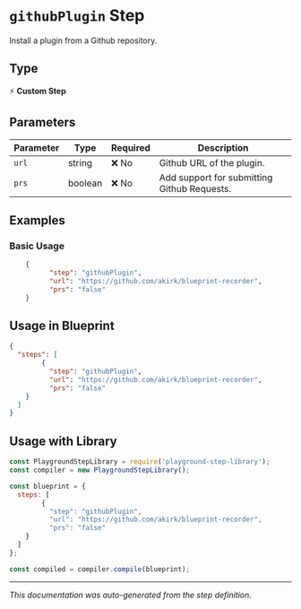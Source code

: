 # `githubPlugin` Step

Install a plugin from a Github repository.

## Type
⚡ **Custom Step**

## Parameters

| Parameter | Type | Required | Description |
|-----------|------|----------|-------------|
| `url` | string | ❌ No | Github URL of the plugin. |
| `prs` | boolean | ❌ No | Add support for submitting Github Requests. |


## Examples

### Basic Usage
```json
    {
          "step": "githubPlugin",
          "url": "https://github.com/akirk/blueprint-recorder",
          "prs": "false"
    }
```

## Usage in Blueprint

```json
{
  "steps": [
        {
          "step": "githubPlugin",
          "url": "https://github.com/akirk/blueprint-recorder",
          "prs": "false"
    }
  ]
}
```

## Usage with Library

```javascript
const PlaygroundStepLibrary = require('playground-step-library');
const compiler = new PlaygroundStepLibrary();

const blueprint = {
  steps: [
        {
          "step": "githubPlugin",
          "url": "https://github.com/akirk/blueprint-recorder",
          "prs": "false"
    }
  ]
};

const compiled = compiler.compile(blueprint);
```



---

*This documentation was auto-generated from the step definition.*
